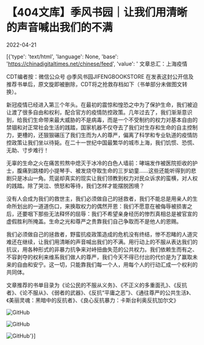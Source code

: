 # 【404文库】季风书园｜让我们用清晰的声音喊出我们的不满

2022-04-21

[{'type': 'text/html', 'language': None, 'base': 'https://chinadigitaltimes.net/chinese/feed', 'value': ' 文章总汇：上海疫情













CDT编者按：微信公众号 @季风书园JIFENGBOOKSTORE 在发表这封公开信及推荐书单后，原文旋即被删除，CDT将之抢救存档如下（书单部分未做图文转换）。

新冠疫情已经进入第三个年头。在最初的震惊和惶恐之中为了保护生命，我们被迫让渡了很多自由和权利，配合官方的疫情防控政策。几年过去了，我们渐渐意识到，给我们生命带来最大威胁的不是病毒，而是一个不受制约的权力对基本自由的禁锢和对正常社会生活的践踏，国家机器不仅夺去了我们对生存和生命的自主控制力，更槽的，还狠狠碾压了我们生而为人的尊严，偏离了科学和专业轨道的疫情防控政策让我们坐以待毙。在二十一世纪中国最繁华的城市上海，我们饥惯、恐慌、无助、寸步难行！

无辜的生命之火在痛苦煎熬中熄灭于冰冷的白色人墙前：哮端发作被医院拒收的护士，腹痛到跳楼的小提琴手、被发烧夺取生命的三岁幼童&#8230;&#8230;这些还能听得到的悲剧只是冰山一角。荒诞却真实的现实让我们领教到权力对民众诉求的蛮横，对人权的践踏。除了哭泣、愤怒和等待，我们怎样才能摆脱困境？

没有人会成为我们的救世主，我们必须做自己的拯救者，我们不能总是用亲人的生命所划出的一道道伤口，来换取权力的偶然开恩：我们不愿意在被侮辱被损害之后，还要咽下那些无法释怀的屈辱：我们不希望亲身经历的惨烈真相总是被官宣的虚假胜利所掩盖。生命之光和尊严之贵靠我们自己争取而不是他人的恩赐。

我们必须做自己的拯救者，野蛮抗疫政策造成的危机没有终结，惨不忍睹的人道灾难还在继续，让我们用清晰的声音喊出我们的不满。用行动上的不服从表达我们的抗议，用各种形式的非暴力抗争来对峙扭曲失范的公共权力。我们依赖生而有之、不容剥夺的权利来维系我们做人的尊严，我们今天不得已付出的代价是为了赢取未来的自由和安宁。这一切，只能靠我们每一个人，用每个人的行动汇成一个权利的共同体。

文章推荐的书单目录为《论公民的不服从义务》、《不正义的多重面孔》、《反抗者》、《论不服从》、《弱者的武器》、《反抗“平庸之恶”》、《通往尊严的公共生活》、《美丽灵魂：黑暗中的反抗者》、《良心反抗暴力：卡斯台利奥反抗加尔文》



![GitHub](https://chinadigitaltimes.net/chinese/files/2022/04/image-1650541480599.jpg)

![GitHub](https://chinadigitaltimes.net/chinese/files/2022/04/image-1650541526563.jpg)

![GitHub](https://chinadigitaltimes.net/chinese/files/2022/04/image-1650541536264.jpg)'}]